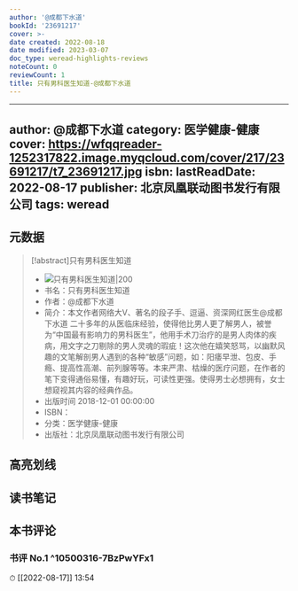 ```yaml
---
author: '@成都下水道'
bookId: '23691217'
cover: >-
date created: 2022-08-18
date modified: 2023-03-07
doc_type: weread-highlights-reviews
noteCount: 0
reviewCount: 1
title: 只有男科医生知道-@成都下水道
---
```

---
author: @成都下水道
category: 医学健康-健康
cover: https://wfqqreader-1252317822.image.myqcloud.com/cover/217/23691217/t7_23691217.jpg
isbn:
lastReadDate: 2022-08-17
publisher: 北京凤凰联动图书发行有限公司
tags: weread
---

## 元数据

>[!abstract]只有男科医生知道
> - ![只有男科医生知道|200](https://wfqqreader-1252317822.image.myqcloud.com/cover/217/23691217/t7_23691217.jpg)
> - 书名：只有男科医生知道
> - 作者：@成都下水道
> - 简介：本文作者网络大V、著名的段子手、逗逼、资深网红医生@成都下水道 二十多年的从医临床经验，使得他比男人更了解男人，被誉为“中国最有影响力的男科医生”，他用手术刀治疗的是男人肉体的疾病，用文字之刀剔除的男人灵魂的瑕疵！这次他在嬉笑怒骂，以幽默风趣的文笔解剖男人遇到的各种“敏感”问题，如：阳痿早泄、包皮、手瘾、提高性高潮、前列腺等等。本来严肃、枯燥的医疗问题，在作者的笔下变得通俗易懂，有趣好玩，可读性更强。使得男士必想拥有，女士想窥视其内容的经典作品。
> - 出版时间 2018-12-01 00:00:00
> - ISBN：
> - 分类：医学健康-健康
> - 出版社：北京凤凰联动图书发行有限公司

## 高亮划线

## 读书笔记

## 本书评论

### 书评 No.1 ^10500316-7BzPwYFx1

⏱ [[2022-08-17]] 13:54
